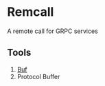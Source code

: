 # Remcall

A remote call for GRPC services

## Tools

1. [Buf](https://buf.build/)
2. Protocol Buffer
